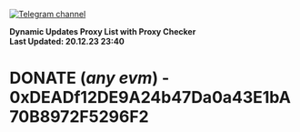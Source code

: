 [![Telegram channel](https://img.shields.io/endpoint?url=https://runkit.io/damiankrawczyk/telegram-badge/branches/master?url=https://t.me/n4z4v0d)](https://t.me/n4z4v0d) 

**Dynamic Updates Proxy List with Proxy Checker**  
**Last Updated: 20.12.23 23:40**

# DONATE (_any evm_) - 0xDEADf12DE9A24b47Da0a43E1bA70B8972F5296F2
